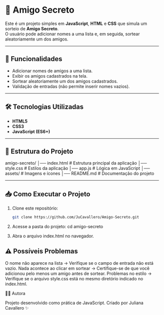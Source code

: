 # 🎁 Amigo Secreto

Este é um projeto simples em **JavaScript**, **HTML** e **CSS** que simula um sorteio de **Amigo Secreto**.  
O usuário pode adicionar nomes a uma lista e, em seguida, sortear aleatoriamente um dos amigos.

---

## 🚀 Funcionalidades

- Adicionar nomes de amigos a uma lista.
- Exibir os amigos cadastrados na tela.
- Sortear aleatoriamente um dos amigos cadastrados.
- Validação de entradas (não permite inserir nomes vazios).

---

## 🛠️ Tecnologias Utilizadas

- **HTML5**
- **CSS3**
- **JavaScript (ES6+)**

---

## 📂 Estrutura do Projeto

amigo-secreto/
│── index.html # Estrutura principal da aplicação
│── style.css # Estilos da aplicação
│── app.js # Lógica em JavaScript
│── assets/ # Imagens e ícones
│── README.md # Documentação do projeto

---

## 📥 Como Executar o Projeto

1. Clone este repositório:
   ```bash
   git clone https://github.com/JuCavallero/Amigo-Secreto.git

2. Acesse a pasta do projeto:
cd amigo-secreto

3. Abra o arquivo index.html no navegador.

## ⚠️ Possíveis Problemas

O nome não aparece na lista → Verifique se o campo de entrada não está vazio.
Nada acontece ao clicar em sortear → Certifique-se de que você adicionou pelo menos um amigo antes de sortear.
Problemas no estilo → Verifique se o arquivo style.css está no mesmo diretório indicado no index.html.

👩‍💻 Autora

Projeto desenvolvido como prática de JavaScript.
Criado por Juliana Cavallero ✨
